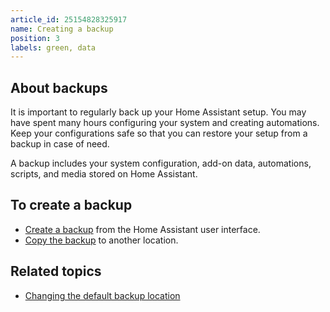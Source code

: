 ```yaml
---
article_id: 25154828325917
name: Creating a backup
position: 3
labels: green, data
---
```


## About backups

It is important to regularly back up your Home Assistant setup.
You may have spent many hours configuring your system and creating automations. Keep your configurations safe so that you can restore your setup from a backup in case of need.

A backup includes your system configuration, add-on data, automations, scripts, and media stored on Home Assistant.

## To create a backup

- [Create a backup](https://www.home-assistant.io/common-tasks/os/#making-a-backup-from-the-ui) from the Home Assistant user interface.
- [Copy the backup](https://www.home-assistant.io/common-tasks/os/#copying-your-backups-to-another-location) to another location.

## Related topics

- [Changing the default backup location](https://www.home-assistant.io/common-tasks/os/#change-default-backup-location)
